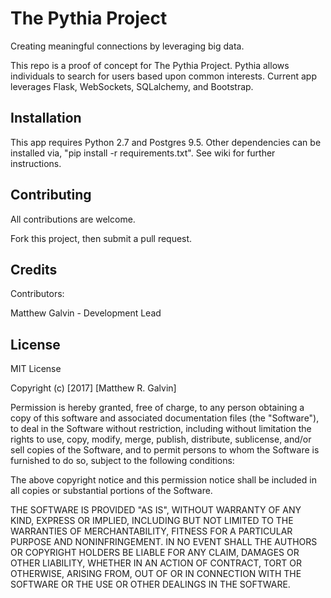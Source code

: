 # The Pythia Project

Creating meaningful connections by leveraging big data.

This repo is a proof of concept for The Pythia Project. Pythia allows individuals to search for users based upon common interests. Current app leverages Flask, WebSockets, SQLalchemy, and Bootstrap.

## Installation

This app requires Python 2.7 and Postgres 9.5. Other dependencies can be installed via, "pip install -r requirements.txt". See wiki for further instructions. 

## Contributing

All contributions are welcome. 

Fork this project, then submit a pull request.

## Credits

Contributors:

Matthew Galvin - Development Lead

## License

MIT License

Copyright (c) [2017] [Matthew R. Galvin]

Permission is hereby granted, free of charge, to any person obtaining a copy
of this software and associated documentation files (the "Software"), to deal
in the Software without restriction, including without limitation the rights
to use, copy, modify, merge, publish, distribute, sublicense, and/or sell
copies of the Software, and to permit persons to whom the Software is
furnished to do so, subject to the following conditions:

The above copyright notice and this permission notice shall be included in all
copies or substantial portions of the Software.

THE SOFTWARE IS PROVIDED "AS IS", WITHOUT WARRANTY OF ANY KIND, EXPRESS OR
IMPLIED, INCLUDING BUT NOT LIMITED TO THE WARRANTIES OF MERCHANTABILITY,
FITNESS FOR A PARTICULAR PURPOSE AND NONINFRINGEMENT. IN NO EVENT SHALL THE
AUTHORS OR COPYRIGHT HOLDERS BE LIABLE FOR ANY CLAIM, DAMAGES OR OTHER
LIABILITY, WHETHER IN AN ACTION OF CONTRACT, TORT OR OTHERWISE, ARISING FROM,
OUT OF OR IN CONNECTION WITH THE SOFTWARE OR THE USE OR OTHER DEALINGS IN THE
SOFTWARE.